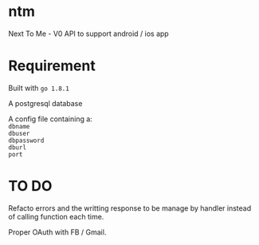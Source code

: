# ntm
Next To Me - V0
API to support android / ios app

# Requirement
Built with `go 1.8.1`

A postgresql database

A config file containing a:  
    `dbname`  
    `dbuser`  
    `dbpassword`  
    `dburl`  
    `port`


# TO DO
Refacto errors and the writting response to be manage by handler instead of calling function each time.

Proper OAuth with FB / Gmail.
